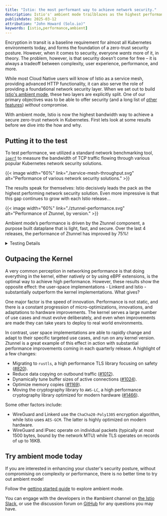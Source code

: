 ```yaml
---
title: "Istio: the most performant way to achieve network security."
description: Istio's' ambient mode trailblazes as the highest performance security solution in the ecosystem.
publishdate: 2025-03-12
attribution: "John Howard (Solo.io)"
keywords: [istio,performance,ambient]
---
```


Encryption in transit is a baseline requirement for almost all Kubernetes environments today, and forms the foundation of a zero-trust security posture. However, when it comes to security, everyone *wants* more of it, in theory.
The problem, however, is that security doesn’t come for free – it is always a tradeoff between complexity, user experience, performance, and more.

While most Cloud Native users will know of Istio as a service mesh, providing advanced HTTP functionality, it can also serve the role of providing a foundational network security layer. When we set out to build [Istio's ambient mode](/docs/overview/dataplane-modes/#ambient-mode), these two layers are explicitly split. One of our primary objectives was to be able to offer security (and a long list of [other features](/docs/concepts/!)) *without* compromise.

With ambient mode, Istio is now the highest bandwidth way to achieve a secure zero-trust network in Kubernetes.
First lets look at some results before we dive into the how and why.

## Putting it to the test

To test performance, we utilized a standard network benchmarking tool, [`iperf`](https://iperf.fr/) to measure the bandwidth of TCP traffic flowing through various popular Kubernetes network security solutions.

{{< image width="60%"
    link="./service-mesh-throughput.svg"
    alt="Performance of various network security solutions."
    >}}

The results speak for themselves: Istio decisively leads the pack as the highest performing network security solution.
Even more impressive is that this gap continues to grow with each Istio release...

{{< image width="60%"
    link="./ztunnel-performance.svg"
    alt="Performance of Ztunnel, by version."
    >}}

Ambient mode’s performance is driven by the Ztunnel component, a purpose built dataplane that is light, fast, and secure.
Over the last 4 releases, the performance of Ztunnel has improved by 75%!

<details>
<summary>Testing Details</summary>

Implementations under test:
* Istio: version 1.26 (prerelease), default settings
* [Linkerd](http://linkerd.io/): version `edge-25.2.2`, default settings
* [Cilium](https://cilium.io/): version `v1.16.6` with `kubeProxyReplacement=true`
  * WireGuard uses `encryption.type=wireguard`
  * IPSec uses `encryption.type=ipsec` with the `GCM-128-AES` algorithm
* [Calico](https://www.tigera.io/project-calico/): version `v3.29.2` with `calicoNetwork.linuxDataplane=BPF` and `wireguardEnabled=true`
* [Kindnet](https://kindnet.es/): version `v1.8.5` with `--ipsec-overlay=true`.

Some implementations only encrypt traffic cross-node so are included from the same-node tests.

Tests were run on a single `iperf` connection (`iperf3 -c iperf-server`), averaging the result of 3 consecutive runs.
The tests run on 16 core x86 machines running Linux 6.13 (note: for various reasons, no implementation makes use of more than 1-2 cores when handling a single connection, so the core count is not a bottleneck).

</details>

## Outpacing the Kernel

A very common perception in networking performance is that doing everything in the kernel, either natively or by using eBPF extensions, is the optimal way to achieve high performance.
However, these results show the opposite effect: the user-space implementations - Linkerd and Istio - substantially outperform the kernel implementations. What gives?

One major factor is the speed of innovation.
Performance is not static, and there is a constant progression of micro-optimizations, innovations, and adaptations to hardware improvements.
The kernel serves a large number of use cases and must evolve deliberately, and even when improvements are made they can take years to deploy to real world environments.

In contrast, user space implementations are able to rapidly change and adapt to their specific targeted use cases, and run on any kernel version.
Ztunnel is a great example of this effect in action with substantial performance improvements coming in each quarterly release.
A highlight of a few changes:

* Migrating to `rustls`, a high performance TLS library focusing on safety ([#820](https://github.com/istio/ztunnel/pull/820)).
* Reduce data copying on outbound traffic ([#1012](https://github.com/istio/ztunnel/pull/1012)).
* Dynamically tune buffer sizes of active connections ([#1024](https://github.com/istio/ztunnel/pull/1024)).
* Optimize memory copies ([#1169](https://github.com/istio/ztunnel/pull/1169)).
* Moving the cryptography library to `AWS-LC`, a high performance cryptography library optimized for modern hardware ([#1466](https://github.com/istio/ztunnel/pull/1466)).

Some other factors include:
* WireGuard and Linkerd use the `ChaCha20-Poly1305` encryption algorithm, while Istio uses `AES-GCM`. The latter is highly optimized on modern hardware.
* WireGuard and IPsec operate on individual packets (typically at most 1500 bytes, bound by the network MTU) while TLS operates on records of up to 16KB.

## Try ambient mode today

If you are interested in enhancing your cluster's security posture, without compromising on complexity or performance, there is no better time to try out ambient mode!

Follow the [getting started guide](/docs/ambient/getting-started/) to explore ambient mode.

You can engage with the developers in the #ambient channel on [the Istio Slack](https://slack.istio.io), or use the discussion forum on [GitHub](https://github.com/istio/istio/discussions) for any questions you may have.
